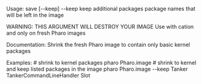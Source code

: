 Usage: save [--keep] <packages>  --keep        keep additional packages  <packages>    package names that will be left in the imageWARNING:  THIS ARGUMENT WILL DESTROY YOUR IMAGEUse with cation and only on fresh Pharo images	Documentation:Shrink the fresh Pharo image to contain only basic kernel packagesExamples:	# shrink to kernel packages	pharo Pharo.image 	# shrink to kernel and keep listed packages in the image	pharo Pharo.image --keep Tanker TankerCommandLineHandler Slot